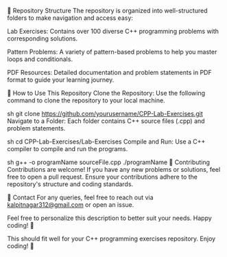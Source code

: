 📂 Repository Structure
The repository is organized into well-structured folders to make navigation and access easy:

Lab Exercises: Contains over 100 diverse C++ programming problems with corresponding solutions.

Pattern Problems: A variety of pattern-based problems to help you master loops and conditionals.

PDF Resources: Detailed documentation and problem statements in PDF format to guide your learning journey.

🚀 How to Use This Repository
Clone the Repository: Use the following command to clone the repository to your local machine.

sh
git clone https://github.com/yourusername/CPP-Lab-Exercises.git
Navigate to a Folder: Each folder contains C++ source files (.cpp) and problem statements.

sh
cd CPP-Lab-Exercises/Lab-Exercises
Compile and Run: Use a C++ compiler to compile and run the programs.

sh
g++ -o programName sourceFile.cpp
./programName
📝 Contributing
Contributions are welcome! If you have any new problems or solutions, feel free to open a pull request. Ensure your contributions adhere to the repository's structure and coding standards.

📧 Contact
For any queries, feel free to reach out via kalpitnagar312@gmail.com or open an issue.

Feel free to personalize this description to better suit your needs. Happy coding! 🚀

This should fit well for your C++ programming exercises repository. Enjoy coding! 🚀

